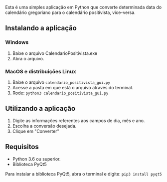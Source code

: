 Esta é uma simples aplicação em Python que converte determinada data do calendário gregoriano para o calendário positivista, vice-versa.

## Instalando a aplicação

### Windows
1. Baixe o arquivo CalendarioPositivista.exe
2. Abra o arquivo.

### MacOS e distribuições Linux
1. Baixe o arquivo `calendario_positivista_gui.py`
2. Acesse a pasta em que está o arquivo através do terminal.
3. Rode:
   `python3 calendario_positivista_gui.py`

## Utilizando a aplicação

1. Digite as informações referentes aos campos de dia, mês e ano.
2. Escolha a conversão desejada.
3. Clique em "Converter"

## Requisitos
* Python 3.6 ou superior.
* Biblioteca PyQt5

Para instalar a biblioteca PyQt5, abra o terminal e digite: `pip3 install pyqt5`
